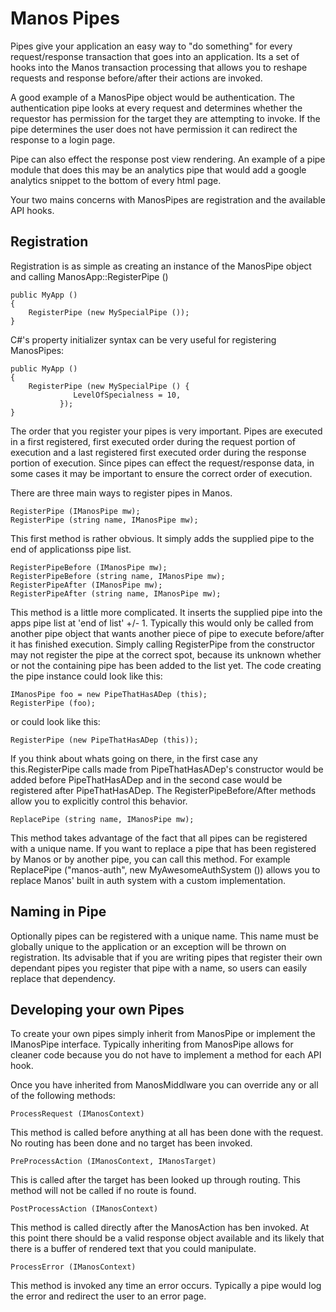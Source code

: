 Manos Pipes
===========

Pipes give your application an easy way to "do something" for every request/response transaction that goes into an application. Its a set of hooks into the Manos transaction processing that allows you to reshape requests and response before/after their actions are invoked.

A good example of a ManosPipe object would be authentication.  The authentication pipe looks at every request and determines whether the requestor has permission for the target they are attempting to invoke. If the pipe determines the user does not have permission it can redirect the response to a login page.

Pipe can also effect the response post view rendering. An example of a pipe module that does this may be an analytics pipe that would add a google analytics snippet to the bottom of every html page.

Your two mains concerns with ManosPipes are registration and the available API hooks.


Registration
------------

Registration is as simple as creating an instance of the ManosPipe object and calling ManosApp::RegisterPipe ()

    public MyApp ()
    {
        RegisterPipe (new MySpecialPipe ());
    }

C#'s property initializer syntax can be very useful for registering ManosPipes:

    public MyApp ()
    {
        RegisterPipe (new MySpecialPipe () {
				  LevelOfSpecialness = 10,
			   });
    }


The order that you register your pipes is very important.  Pipes are executed in a first registered, first executed order during the request portion of execution and a last registered first executed order during the response portion of execution.  Since pipes can effect the request/response data, in some cases it may be important to ensure the correct order of execution.

There are three main ways to register pipes in Manos.


    RegisterPipe (IManosPipe mw);
    RegisterPipe (string name, IManosPipe mw);

This first method is rather obvious. It simply adds the supplied pipe to the end of applicationss pipe list.

    RegisterPipeBefore (IManosPipe mw);
    RegisterPipeBefore (string name, IManosPipe mw);
    RegisterPipeAfter (IManosPipe mw);
    RegisterPipeAfter (string name, IManosPipe mw);

This method is a little more complicated. It inserts the supplied pipe into the apps pipe list at 'end of list' +/- 1. Typically this would only be called from another pipe object that wants another piece of pipe to execute before/after it has finished execution. Simply calling RegisterPipe from the constructor may not register the pipe at the correct spot, because its unknown whether or not the containing pipe has been added to the list yet. The code creating the pipe instance could look like this:

    IManosPipe foo = new PipeThatHasADep (this);
    RegisterPipe (foo);

or could look like this:

    RegisterPipe (new PipeThatHasADep (this));

If you think about whats going on there, in the first case any this.RegisterPipe calls made from PipeThatHasADep's constructor would be added before PipeThatHasADep and in the second case would be registered after PipeThatHasADep. The RegisterPipeBefore/After methods allow you to explicitly control this behavior.
    


    ReplacePipe (string name, IManosPipe mw);

This method takes advantage of the fact that all pipes can be registered with a unique name. If you want to replace a pipe that has been registered by Manos or by another pipe, you can call this method. For example ReplacePipe ("manos-auth", new MyAwesomeAuthSystem ()) allows you to replace Manos' built in auth system with a custom implementation.


Naming in Pipe
--------------

Optionally pipes can be registered with a unique name.  This name must be globally unique to the application or an exception will be thrown on registration. Its advisable that if you are writing pipes that register their own dependant pipes you register that pipe with a name, so users can easily replace that dependency.


Developing your own Pipes
--------------------------

To create your own pipes simply inherit from ManosPipe or implement the IManosPipe interface.  Typically inheriting from ManosPipe allows for cleaner code because you do not have to implement a method for each API hook.

Once you have inherited from ManosMiddlware you can override any or all of the following methods:

    ProcessRequest (IManosContext)

This method is called before anything at all has been done with the request. No routing has been done and no target has been invoked.

    PreProcessAction (IManosContext, IManosTarget)

This is called after the target has been looked up through routing. This method will not be called if no route is found.

    PostProcessAction (IManosContext)

This method is called directly after the ManosAction has ben invoked. At this point there should be a valid response object available and its likely that there is a buffer of rendered text that you could manipulate.

    ProcessError (IManosContext)

This method is invoked any time an error occurs. Typically a pipe would log the error and redirect the user to an error page.

